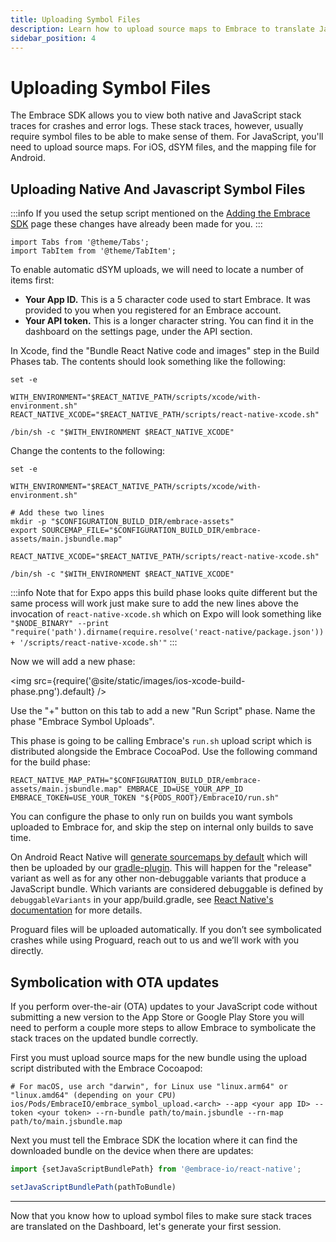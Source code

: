 ```yaml
---
title: Uploading Symbol Files
description: Learn how to upload source maps to Embrace to translate JavaScript stack traces for your React Native application
sidebar_position: 4
---
```


# Uploading Symbol Files

The Embrace SDK allows you to view both native and JavaScript stack traces for crashes and error logs.
These stack traces, however, usually require symbol files to be able to make sense of them.
For JavaScript, you'll need to upload source maps. For iOS, dSYM files, and the mapping file for Android.  

## Uploading Native And Javascript Symbol Files

:::info
If you used the setup script mentioned on the [Adding the Embrace SDK](/react-native/integration/add-embrace-sdk) page these changes have already been made for you.
:::

```mdx-code-block
import Tabs from '@theme/Tabs';
import TabItem from '@theme/TabItem';
```

<Tabs groupId="platform" queryString="platform">
<TabItem value="ios" label="iOS">

To enable automatic dSYM uploads, we will need to locate a number of items first:

- **Your App ID.** This is a 5 character code used to start Embrace. It was provided to you when you registered for an Embrace account.
- **Your API token.** This is a longer character string. You can find it in the dashboard on the settings page, under the API section.

In Xcode, find the "Bundle React Native code and images" step in the Build Phases tab.
The contents should look something like the following:

```shell-session
set -e

WITH_ENVIRONMENT="$REACT_NATIVE_PATH/scripts/xcode/with-environment.sh"
REACT_NATIVE_XCODE="$REACT_NATIVE_PATH/scripts/react-native-xcode.sh"

/bin/sh -c "$WITH_ENVIRONMENT $REACT_NATIVE_XCODE"
```

Change the contents to the following:

```shell-session
set -e

WITH_ENVIRONMENT="$REACT_NATIVE_PATH/scripts/xcode/with-environment.sh"

# Add these two lines
mkdir -p "$CONFIGURATION_BUILD_DIR/embrace-assets"
export SOURCEMAP_FILE="$CONFIGURATION_BUILD_DIR/embrace-assets/main.jsbundle.map"

REACT_NATIVE_XCODE="$REACT_NATIVE_PATH/scripts/react-native-xcode.sh"

/bin/sh -c "$WITH_ENVIRONMENT $REACT_NATIVE_XCODE"
```

:::info
Note that for Expo apps this build phase looks quite different but the same process will work just make sure to add
the new lines above the invocation of `react-native-xcode.sh` which on Expo will look something like  
`"$NODE_BINARY" --print "require('path').dirname(require.resolve('react-native/package.json')) + '/scripts/react-native-xcode.sh'"`
:::

Now we will add a new phase:

<img src={require('@site/static/images/ios-xcode-build-phase.png').default} />

Use the "+" button on this tab to add a new "Run Script" phase. Name the phase "Embrace Symbol Uploads".

This phase is going to be calling Embrace's `run.sh` upload script which is distributed alongside the Embrace CocoaPod.
Use the following command for the build phase:

```shell
REACT_NATIVE_MAP_PATH="$CONFIGURATION_BUILD_DIR/embrace-assets/main.jsbundle.map" EMBRACE_ID=USE_YOUR_APP_ID EMBRACE_TOKEN=USE_YOUR_TOKEN "${PODS_ROOT}/EmbraceIO/run.sh"
```

You can configure the phase to only run on builds you want symbols uploaded to Embrace for, and skip the step on internal
only builds to save time.

</TabItem>
<TabItem value="android" label="Android">

On Android React Native will [generate sourcemaps by default](https://reactnative.dev/docs/debugging-release-builds?platform=android#enabling-source-maps)
which will then be uploaded by our [gradle-plugin](https://github.com/embrace-io/embrace-android-sdk/blob/96b45ca87f87e3d1217d1626532b9af65daa922b/embrace-gradle-plugin/src/main/java/io/embrace/android/gradle/plugin/tasks/reactnative).
This will happen for the "release" variant as well as for any other non-debuggable variants that produce a JavaScript
bundle. Which variants are considered debuggable is defined by `debuggableVariants` in your app/build.gradle, see [React Native's documentation](https://reactnative.dev/docs/react-native-gradle-plugin#debuggablevariants)
for more details.

Proguard files will be uploaded automatically. If you don’t see symbolicated crashes while using Proguard, reach out to
us and we’ll work with you directly.

</TabItem>
</Tabs>

## Symbolication with OTA updates

If you perform over-the-air (OTA) updates to your JavaScript code without submitting a new version to the App Store or
Google Play Store you will need to perform a couple more steps to allow Embrace to symbolicate the stack traces on the
updated bundle correctly.

First you must upload source maps for the new bundle using the upload script distributed with the Embrace Cocoapod:

```shell
# For macOS, use arch "darwin", for Linux use "linux.arm64" or "linux.amd64" (depending on your CPU)
ios/Pods/EmbraceIO/embrace_symbol_upload.<arch> --app <your app ID> --token <your token> --rn-bundle path/to/main.jsbundle --rn-map path/to/main.jsbundle.map
```

Next you must tell the Embrace SDK the location where it can find the downloaded bundle on the device when there are updates:

```javascript
import {setJavaScriptBundlePath} from '@embrace-io/react-native';

setJavaScriptBundlePath(pathToBundle)
```

---

Now that you know how to upload symbol files to make sure stack traces are translated on the Dashboard, let's generate your first session.
